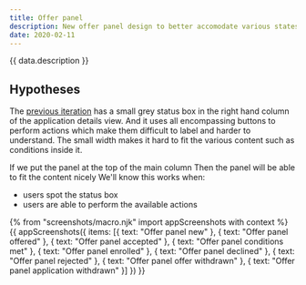 ```yaml
---
title: Offer panel
description: New offer panel design to better accomodate various states and content.
date: 2020-02-11
---
```


{{ data.description }}

## Hypotheses

The [previous iteration](/manage-teacher-training-applications/august-2019#application) has a small grey status box in the right hand column of the application details view. And it uses all encompassing buttons to perform actions which make them difficult to label and harder to understand. The small width makes it hard to fit the various content such as conditions inside it.

If we put the panel at the top of the main column
Then the panel will be able to fit the content nicely
We'll know this works when:
* users spot the status box
* users are able to perform the available actions

{% from "screenshots/macro.njk" import appScreenshots with context %}
{{ appScreenshots({
  items: [{
    text: "Offer panel new"
  }, {
    text: "Offer panel offered"
  }, {
    text: "Offer panel accepted"
  }, {
    text: "Offer panel conditions met"
  }, {
    text: "Offer panel enrolled"
  }, {
    text: "Offer panel declined"
  }, {
    text: "Offer panel rejected"
  }, {
    text: "Offer panel offer withdrawn"
  }, {
    text: "Offer panel application withdrawn"
  }]
}) }}
